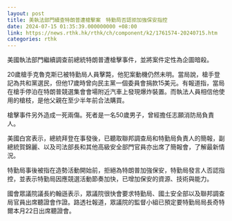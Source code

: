 ```yaml
---
layout: post
title: 美執法部門續查特朗普遭槍擊案　特勤局否認拒加強保安指控
date: 2024-07-15 01:35:39.000000000 +08:00
link: https://news.rthk.hk/rthk/ch/component/k2/1761574-20240715.htm
categories: rthk
---
```


美國執法部門繼續調查前總統特朗普遭槍擊事件，並將案件定性為企圖暗殺。

20歲槍手克魯克斯已被特勤局人員擊斃，他犯案動機仍然未明。當局說，槍手登記為共和黨選民，但他17歲時曾向民主黨一個委員會捐款15美元。有報道指，當局在槍手停泊在特朗普競選集會會場附近汽車上發現爆炸裝置。而執法人員相信他使用的槍枝，是他父親在至少半年前合法購買。

槍擊事件另外造成一死兩傷。死者是一名50歲男子，曾經擔任志願消防局負責人。

美國白宮表示，總統拜登在事發後，已聽取聯邦調查局和特勤局負責人的簡報，副總統賀錦麗、以及司法部長和其他高級安全部門官員亦出席了簡報會，了解最新情況。

特勤局事後被指在造勢活動開始前，拒絕為特朗普加強保安，特勤局發言人否認指控，並表示特勤局因應競選活動節奏加快，已增加保安的資源、技術與能力。

國會眾議院議長約翰遜表示，眾議院很快會要求特勤局、國土安全部以及聯邦調查局官員出席聽證會作證。路透社報道，眾議院的監督小組已預定要特勤局局長奇特爾本月22日出席聽證會。
